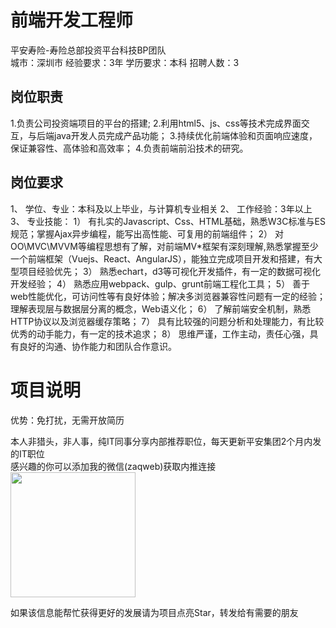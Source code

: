 # 前端开发工程师
平安寿险-寿险总部投资平台科技BP团队  
城市：深圳市 经验要求：3年 学历要求：本科  招聘人数：3

## 岗位职责
1.负责公司投资端项目的平台的搭建;
   2.利用html5、js、css等技术完成界面交互，与后端java开发人员完成产品功能；
   3.持续优化前端体验和页面响应速度，保证兼容性、高体验和高效率；
   4.负责前端前沿技术的研究。

## 岗位要求
1、 学位、专业：本科及以上毕业，与计算机专业相关
   2、 工作经验：3年以上
   3、 专业技能：
   1） 有扎实的Javascript、Css、HTML基础，熟悉W3C标准与ES规范；掌握Ajax异步编程，能写出高性能、可复用的前端组件；
   2） 对OO\MVC\MVVM等编程思想有了解，对前端MV*框架有深刻理解,熟悉掌握至少一个前端框架（Vuejs、React、AngularJS），能独立完成项目开发和搭建，有大型项目经验优先；
   3） 熟悉echart，d3等可视化开发插件，有一定的数据可视化开发经验；
   4） 熟悉应用webpack、gulp、grunt前端工程化工具；
   5） 善于web性能优化，可访问性等有良好体验；解决多浏览器兼容性问题有一定的经验；理解表现层与数据层分离的概念，Web语义化；
   6） 了解前端安全机制，熟悉HTTP协议以及浏览器缓存策略；
   7） 具有比较强的问题分析和处理能力，有比较优秀的动手能力，有一定的技术追求；
   8） 思维严谨，工作主动，责任心强，具有良好的沟通、协作能力和团队合作意识。

# 项目说明

优势：免打扰，无需开放简历

本人非猎头，非人事，纯IT同事分享内部推荐职位，每天更新平安集团2个月内发的IT职位  
感兴趣的你可以添加我的微信(zaqweb)获取内推连接  
<img src="https://github.com/zaqweb/PA-IT-JOBS/blob/master/WechatICode.jpeg"  height="200" width="200">

如果该信息能帮忙获得更好的发展请为项目点亮Star，转发给有需要的朋友




